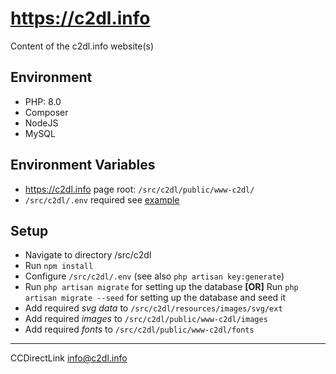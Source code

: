 # https://c2dl.info

Content of the c2dl.info website(s)

## Environment

- PHP: 8.0
- Composer
- NodeJS
- MySQL

## Environment Variables

- <https://c2dl.info> page root: `/src/c2dl/public/www-c2dl/`
- `/src/c2dl/.env` required see [example](/src/c2dl/.env.example)

## Setup

- Navigate to directory /src/c2dl
- Run `npm install`
- Configure `/src/c2dl/.env` (see also `php artisan key:generate`)
- Run `php artisan migrate` for setting up the database
**[OR]** Run `php artisan migrate --seed` for setting up the database and seed it
- Add required *svg data* to `/src/c2dl/resources/images/svg/ext`
- Add required *images* to `/src/c2dl/public/www-c2dl/images`
- Add required *fonts* to `/src/c2dl/public/www-c2dl/fonts`

-------

CCDirectLink <info@c2dl.info>
